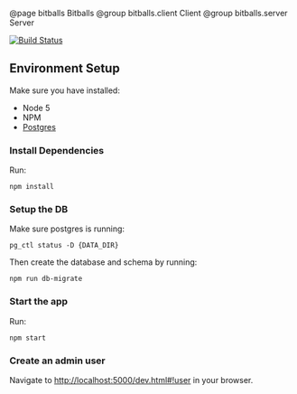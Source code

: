 @page bitballs Bitballs
@group bitballs.client Client
@group bitballs.server Server

[![Build Status](https://travis-ci.org/donejs/bitballs.svg?branch=master)](https://travis-ci.org/donejs/bitballs)


## Environment Setup

Make sure you have installed:

- Node 5
- NPM
- [Postgres](http://www.postgresql.org/)


### Install Dependencies

Run:

```
npm install
```

### Setup the DB

Make sure postgres is running:

```
pg_ctl status -D {DATA_DIR}
```

Then create the database and schema by running:

```
npm run db-migrate
```

### Start the app

Run:

```
npm start
```

### Create an admin user

Navigate to [http://localhost:5000/dev.html#!user](http://localhost:5000/dev.html#!user) in your browser.

